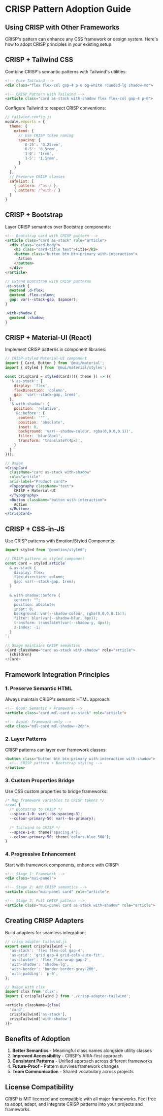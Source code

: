 # CRISP Pattern Adoption Guide

## Using CRISP with Other Frameworks

CRISP's pattern can enhance any CSS framework or design system. Here's how to adopt CRISP principles in your existing setup.

## CRISP + Tailwind CSS

Combine CRISP's semantic patterns with Tailwind's utilities:

```html
<!-- Pure Tailwind -->
<div class="flex flex-col gap-4 p-6 bg-white rounded-lg shadow-md">

<!-- CRISP Pattern with Tailwind -->
<article class="card as-stack with-shadow flex flex-col gap-4 p-6">
```

Configure Tailwind to respect CRISP conventions:

```javascript
// tailwind.config.js
module.exports = {
  theme: {
    extend: {
      // Use CRISP token naming
      spacing: {
        '0-25': '0.25rem',
        '0-5': '0.5rem',
        '1-0': '1rem',
        '1-5': '1.5rem',
      }
    }
  },
  // Preserve CRISP classes
  safelist: [
    { pattern: /^as-/ },
    { pattern: /^with-/ }
  ]
}
```

## CRISP + Bootstrap

Layer CRISP semantics over Bootstrap components:

```html
<!-- Bootstrap card with CRISP pattern -->
<article class="card as-stack" role="article">
  <div class="card-body">
    <h5 class="card-title text">Title</h5>
    <button class="button btn btn-primary with-interaction">
      Action
    </button>
  </div>
</article>
```

```scss
// Extend Bootstrap with CRISP patterns
.as-stack {
  @extend .d-flex;
  @extend .flex-column;
  gap: var(--stack-gap, $spacer);
}

.with-shadow {
  @extend .shadow;
}
```

## CRISP + Material-UI (React)

Implement CRISP patterns in component libraries:

```jsx
// CRISP-styled Material-UI component
import { Card, Button } from '@mui/material';
import { styled } from '@mui/material/styles';

const CrispCard = styled(Card)(({ theme }) => ({
  '&.as-stack': {
    display: 'flex',
    flexDirection: 'column',
    gap: 'var(--stack-gap, 1rem)',
  },
  '&.with-shadow': {
    position: 'relative',
    '&::before': {
      content: '""',
      position: 'absolute',
      inset: 0,
      background: 'var(--shadow-colour, rgba(0,0,0,0.1))',
      filter: 'blur(8px)',
      transform: 'translateY(4px)',
    }
  }
}));

// Usage
<CrispCard 
  className="card as-stack with-shadow"
  role="article"
  aria-label="Product card">
  <Typography className="text">
    CRISP + Material-UI
  </Typography>
  <Button className="button with-interaction">
    Action
  </Button>
</CrispCard>
```

## CRISP + CSS-in-JS

Use CRISP patterns with Emotion/Styled Components:

```javascript
import styled from '@emotion/styled';

// CRISP pattern as styled component
const Card = styled.article`
  &.as-stack {
    display: flex;
    flex-direction: column;
    gap: var(--stack-gap, 1rem);
  }
  
  &.with-shadow::before {
    content: "";
    position: absolute;
    inset: 0;
    background: var(--shadow-colour, rgba(0,0,0,0.15));
    filter: blur(var(--shadow-blur, 8px));
    transform: translateY(var(--shadow-y, 4px));
    z-index: -1;
  }
`;

// Usage maintains CRISP semantics
<Card className="card as-stack with-shadow" role="article">
  {children}
</Card>
```

## Framework Integration Principles

### 1. Preserve Semantic HTML
Always maintain CRISP's semantic HTML approach:
```html
<!-- Good: Semantic + Framework -->
<article class="card mdl-card as-stack" role="article">

<!-- Avoid: Framework-only -->
<div class="mdl-card mdl-shadow--2dp">
```

### 2. Layer Patterns
CRISP patterns can layer over framework classes:
```html
<button class="button btn btn-primary with-interaction with-shadow">
  <!-- CRISP pattern + Bootstrap styling -->
</button>
```

### 3. Custom Properties Bridge
Use CSS custom properties to bridge frameworks:
```css
/* Map framework variables to CRISP tokens */
:root {
  /* Bootstrap to CRISP */
  --space-1-0: var(--bs-spacing-3);
  --colour-primary-50: var(--bs-primary);
  
  /* Tailwind to CRISP */
  --space-1-0: theme('spacing.4');
  --colour-primary-50: theme('colors.blue.500');
}
```

### 4. Progressive Enhancement
Start with framework components, enhance with CRISP:
```html
<!-- Stage 1: Framework -->
<div class="mui-panel">

<!-- Stage 2: Add CRISP semantics -->
<article class="mui-panel card" role="article">

<!-- Stage 3: Full CRISP pattern -->
<article class="mui-panel card as-stack with-shadow" role="article">
```

## Creating CRISP Adapters

Build adapters for seamless integration:

```javascript
// crisp-adapter-tailwind.js
export const crispTailwind = {
  'as-stack': 'flex flex-col gap-4',
  'as-grid': 'grid gap-4 grid-cols-auto-fit',
  'as-cluster': 'flex flex-wrap gap-2',
  'with-shadow': 'shadow-lg',
  'with-border': 'border border-gray-200',
  'with-padding': 'p-6',
};

// Usage with clsx
import clsx from 'clsx';
import { crispTailwind } from './crisp-adapter-tailwind';

<article className={clsx(
  'card',
  crispTailwind['as-stack'],
  crispTailwind['with-shadow']
)}>
```

## Benefits of Adoption

1. **Better Semantics** - Meaningful class names alongside utility classes
2. **Improved Accessibility** - CRISP's ARIA-first approach
3. **Consistent Patterns** - Unified approach across different frameworks
4. **Future-Proof** - Pattern survives framework changes
5. **Team Communication** - Shared vocabulary across projects

## License Compatibility

CRISP is MIT licensed and compatible with all major frameworks. Feel free to adopt, adapt, and integrate CRISP patterns into your projects and frameworks.